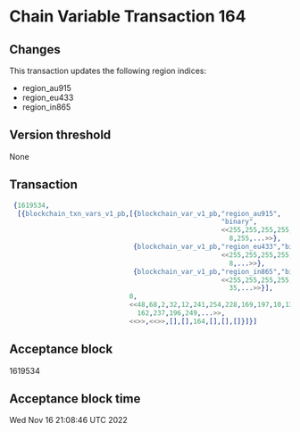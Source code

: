 # Chain Variable Transaction 164

## Changes

This transaction updates the following region indices:

- region_au915
- region_eu433
- region_in865


## Version threshold

None

## Transaction

```erlang
 {1619534,
  [{blockchain_txn_vars_v1_pb,[{blockchain_var_v1_pb,"region_au915",
                                                     "binary",
                                                     <<255,255,255,255,255,179,24,8,255,255,255,255,255,39,27,
                                                       8,255,...>>},
                               {blockchain_var_v1_pb,"region_eu433","binary",
                                                     <<255,255,255,255,255,24,34,8,255,255,255,255,127,86,37,
                                                       8,...>>},
                               {blockchain_var_v1_pb,"region_in865","binary",
                                                     <<255,255,255,255,127,203,35,8,255,255,255,255,127,219,
                                                       35,...>>}],
                              0,
                              <<48,68,2,32,12,241,254,228,169,197,10,135,151,140,140,3,
                                162,237,196,249,...>>,
                              <<>>,<<>>,[],[],164,[],[],[]}]}]
```

## Acceptance block

1619534

## Acceptance block time

Wed Nov 16 21:08:46 UTC 2022
